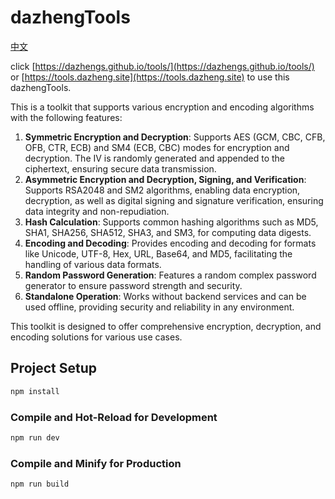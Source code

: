 # dazhengTools

[中文](./README_CN.md)

click [https://dazhengs.github.io/tools/](https://dazhengs.github.io/tools/) or [https://tools.dazheng.site](https://tools.dazheng.site) to use this dazhengTools.

This is a toolkit that supports various encryption and encoding algorithms with the following features:

1. **Symmetric Encryption and Decryption**: Supports AES (GCM, CBC, CFB, OFB, CTR, ECB) and SM4 (ECB, CBC) modes for encryption and decryption. The IV is randomly generated and appended to the ciphertext, ensuring secure data transmission.
2. **Asymmetric Encryption and Decryption, Signing, and Verification**: Supports RSA2048 and SM2 algorithms, enabling data encryption, decryption, as well as digital signing and signature verification, ensuring data integrity and non-repudiation.
3. **Hash Calculation**: Supports common hashing algorithms such as MD5, SHA1, SHA256, SHA512, SHA3, and SM3, for computing data digests.
4. **Encoding and Decoding**: Provides encoding and decoding for formats like Unicode, UTF-8, Hex, URL, Base64, and MD5, facilitating the handling of various data formats.
5. **Random Password Generation**: Features a random complex password generator to ensure password strength and security.
6. **Standalone Operation**: Works without backend services and can be used offline, providing security and reliability in any environment.

This toolkit is designed to offer comprehensive encryption, decryption, and encoding solutions for various use cases.


## Project Setup

```sh
npm install
```

### Compile and Hot-Reload for Development

```sh
npm run dev
```

### Compile and Minify for Production

```sh
npm run build
```
